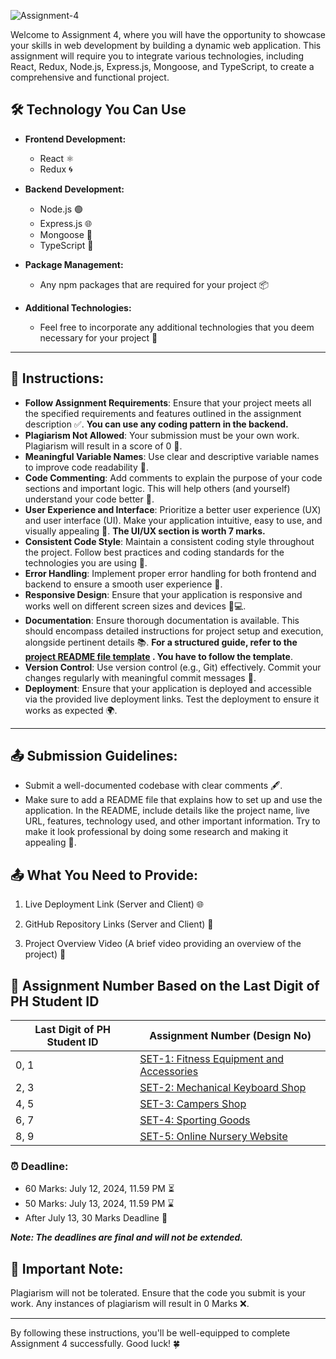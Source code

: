 ![Assignment-4](https://i.ibb.co/1RJYL39/assignment-4.png)

Welcome to Assignment 4, where you will have the opportunity to showcase your skills in web development by building a dynamic web application. This assignment will require you to integrate various technologies, including React, Redux, Node.js, Express.js, Mongoose, and TypeScript, to create a comprehensive and functional project.


## 🛠️ Technology You Can Use

- **Frontend Development:**
  - React ⚛️
  - Redux 🌀

- **Backend Development:**
  - Node.js 🟢
  - Express.js 🌐
  - Mongoose 🍃
  - TypeScript 📘

- **Package Management:**
  - Any npm packages that are required for your project 📦

- **Additional Technologies:**
  - Feel free to incorporate any additional technologies that you deem necessary for your project 🧩

---

## 📝 **Instructions:**

- **Follow Assignment Requirements**: Ensure that your project meets all the specified requirements and features outlined in the assignment description ✅. **You can use any coding pattern in the backend.**
- **Plagiarism Not Allowed**: Your submission must be your own work. Plagiarism will result in a score of 0 🚫.
- **Meaningful Variable Names**: Use clear and descriptive variable names to improve code readability 📝.
- **Code Commenting**: Add comments to explain the purpose of your code sections and important logic. This will help others (and yourself) understand your code better 💬.
- **User Experience and Interface**: Prioritize a better user experience (UX) and user interface (UI). Make your application intuitive, easy to use, and visually appealing 🌟. **The UI/UX section is worth 7 marks.**
- **Consistent Code Style**: Maintain a consistent coding style throughout the project. Follow best practices and coding standards for the technologies you are using 📏.
- **Error Handling**: Implement proper error handling for both frontend and backend to ensure a smooth user experience 🚀.
- **Responsive Design**: Ensure that your application is responsive and works well on different screen sizes and devices 📱💻.
- **Documentation**: Ensure thorough documentation is available. This should encompass detailed instructions for project setup and execution, alongside pertinent details 📚. **For a structured guide, refer to the [project README file template](./Project%20README%20Template.md) . You have to follow the template**.  
- **Version Control**: Use version control (e.g., Git) effectively. Commit your changes regularly with meaningful commit messages 💾.
- **Deployment**: Ensure that your application is deployed and accessible via the provided live deployment links. Test the deployment to ensure it works as expected 🌍.

---

## 📤 **Submission Guidelines:**

- Submit a well-documented codebase with clear comments 🖋️.
- Make sure to add a README file that explains how to set up and use the application. In the README, include details like the project name, live URL, features, technology used, and other important information. Try to make it look professional by doing some research and making it appealing 📄.

## 📤 What You Need to Provide:

1. Live Deployment Link (Server and Client) 🌐
   
2. GitHub Repository Links (Server and Client) 📂

3. Project Overview Video (A brief video providing an overview of the project) 🎥


## 🔢 Assignment Number Based on the Last Digit of PH Student ID

| Last Digit of PH Student ID | Assignment Number (Design No)                                                                 |
| --------------------------- | --------------------------------------------------------------------------------------------- |
| 0, 1                        | [SET-1: Fitness Equipment and Accessories](./#1%20Fitness%20Equipment%20and%20Accessories.md) |
| 2, 3                        | [SET-2: Mechanical Keyboard Shop](./#2%20Mechanical%20Keyboard%20Shop.md)                     |
| 4, 5                        | [SET-3: Campers Shop](./#3%20Campers%20Shop.md)                                               |
| 6, 7                        | [SET-4: Sporting Goods](./#4%20Sporting%20Goods.md)                                           |
| 8, 9                        | [SET-5: Online Nursery Website](./#5%20Online%20Nursery%20Website.md)                         |



### ⏰ **Deadline:**

- 60 Marks: July 12, 2024, 11.59 PM ⏳
- 50 Marks: July 13, 2024, 11.59 PM ⌛
- After July 13, 30 Marks Deadline 📅

***Note: The deadlines are final and will not be extended.***

## 🚫 **Important Note:**

Plagiarism will not be tolerated. Ensure that the code you submit is your work. Any instances of plagiarism will result in 0 Marks ❌.

---

By following these instructions, you'll be well-equipped to complete Assignment 4 successfully. Good luck! 🍀